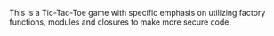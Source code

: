 This is a Tic-Tac-Toe game with specific emphasis on utilizing
factory functions, modules and closures to make more secure code.